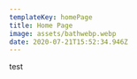 ```yaml
---
templateKey: homePage
title: Home Page
image: assets/bathwebp.webp
date: 2020-07-21T15:52:34.946Z
---
```

test